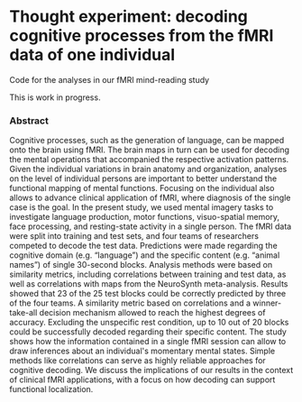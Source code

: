 # Thought experiment: decoding cognitive processes from the fMRI data of one individual

Code for the analyses in our fMRI mind-reading study

This is work in progress.  

### Abstract
Cognitive processes, such as the generation of language, can be mapped onto the brain using fMRI. The brain maps in turn can be used for decoding the mental operations that accompanied the respective activation patterns. Given the individual variations in brain anatomy and organization, analyses on the level of individual persons are important to better understand the functional mapping of mental functions. Focusing on the individual also allows to advance clinical application of fMRI, where diagnosis of the single case is the goal.
In the present study, we used mental imagery tasks to investigate language production, motor functions, visuo-spatial memory, face processing, and resting-state activity in a single person. The fMRI data were split into training and test sets, and four teams of researchers competed to decode the test data. Predictions were made regarding the cognitive domain (e.g. “language”) and the specific content (e.g. “animal names”) of single 30-second blocks. Analysis methods were based on similarity metrics, including correlations between training and test data, as well as correlations with maps from the NeuroSynth meta-analysis.
Results showed that 23 of the 25 test blocks could be correctly predicted by three of the four teams. A similarity metric based on correlations and a winner-take-all decision mechanism allowed to reach the highest degrees of accuracy. Excluding the unspecific rest condition, up to 10 out of 20 blocks could be successfully decoded regarding their specific content.
The study shows how the information contained in a single fMRI session can allow to draw inferences about an individual's momentary mental states. Simple methods like correlations can serve as highly reliable approaches for cognitive decoding. We discuss the implications of our results in the context of clinical fMRI applications, with a focus on how decoding can support functional localization.

